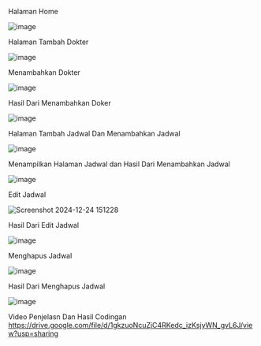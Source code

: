 Halaman Home

![image](https://github.com/user-attachments/assets/cf44bd10-078e-4f87-b798-d72303cbcf7a)



Halaman Tambah Dokter

![image](https://github.com/user-attachments/assets/800f6834-d5a2-49a5-9281-8b29db95d8b4)



Menambahkan Dokter

![image](https://github.com/user-attachments/assets/7ed68541-7a34-4b37-897a-cbd30294bd90)



Hasil Dari Menambahkan Doker

![image](https://github.com/user-attachments/assets/bc71e62c-b39e-40fe-9a29-c1958dcb4a7a)



Halaman Tambah Jadwal Dan Menambahkan Jadwal

![image](https://github.com/user-attachments/assets/d6c06716-b836-43ca-b6af-20c9af6b0e8f)



Menampilkan Halaman Jadwal dan Hasil Dari Menambahkan Jadwal 

![image](https://github.com/user-attachments/assets/c725b3de-8311-4e9f-804b-21a01d27be00)



Edit Jadwal 

![Screenshot 2024-12-24 151228](https://github.com/user-attachments/assets/35352a8d-a777-4677-8166-203c75455ff3)



Hasil Dari Edit Jadwal

![image](https://github.com/user-attachments/assets/fa6886b1-67f9-40ef-be0d-2b6eef00e339)



Menghapus Jadwal 

![image](https://github.com/user-attachments/assets/275a160f-7861-4d4a-bc64-4f31cb488198)



Hasil Dari Menghapus Jadwal

![image](https://github.com/user-attachments/assets/835e3efd-4cad-451b-a860-b539c9c877aa)


Video Penjelasn Dan Hasil Codingan
https://drive.google.com/file/d/1gkzuoNcuZjC4RKedc_izKsjyWN_gvL6J/view?usp=sharing
